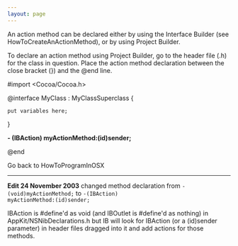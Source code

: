 ```yaml
---
layout: page
---
```


An action method can be declared either by using the Interface Builder (see HowToCreateAnActionMethod), or by using Project Builder.

To declare an action method using Project Builder, go to the header file (.h) for the class in question.  Place the action method declaration between the close bracket (}) and the @end line.

    
#import <Cocoa/Cocoa.h>

@interface MyClass : MyClassSuperclass
{

    put variables here;
    
}

**- (IBAction) myActionMethod:(id)sender;**

@end



Go back to HowToProgramInOSX

----
**Edit 24 November 2003** changed method declaration from <code>-(void)myActionMethod;</code> to <code>-(IBAction) myActionMethod:(id)sender;</code>

IBAction is #define'd as void (and IBOutlet is #define'd as nothing) in AppKit/NSNibDeclarations.h but IB will look for IBAction (or a (id)sender parameter) in header files dragged into it and add actions for those methods.
